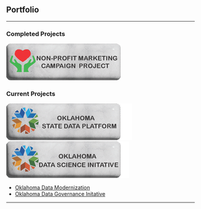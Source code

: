 ## Portfolio

---

### Completed Projects 

[<img src="images/NonProfitButton.gif?raw=true"/>](/pages/SASProject.md)

### Current Projects

[<img src="images/SDP Button.gif?raw=true"/>](/pages/OklahomaStateDataPlatformProject.md) <br>
[<img src="images/OKDataScienceButton.gif?raw=true"/>](/pages/DataScienceInitative.md) <br>
- [Oklahoma Data Modernization](https://oklahoma.gov/omes/services/information-services/dataservices.html)
- [Oklahoma Data Governance Initative](https://oklahoma.gov/omes/services/information-services/data-governance.html)

---



